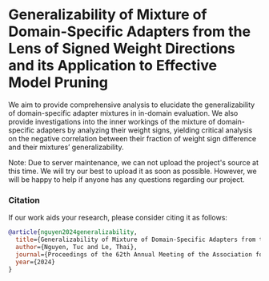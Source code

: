 # Generalizability of Mixture of Domain-Specific Adapters from the Lens of Signed Weight Directions and its Application to Effective Model Pruning

We aim to provide comprehensive analysis to elucidate the generalizability of domain-specific adapter mixtures in in-domain evaluation. 
We also provide investigations into the inner workings of the mixture of domain-specific adapters by analyzing their weight signs, yielding critical analysis on the negative correlation between their fraction of weight sign difference and their mixtures’ generalizability. 

Note: Due to server maintenance, we can not upload the project's source at this time. We will try our best to upload it as soon as possible. However, we will be happy to help if anyone has any questions regarding our project.

### Citation

If our work aids your research, please consider citing it as follows:

```bibtex
@article{nguyen2024generalizability,
  title={Generalizability of Mixture of Domain-Specific Adapters from the Lens of Signed Weight Directions and its Application to Effective Model Pruning},
  author={Nguyen, Tuc and Le, Thai},
  journal={Proceedings of the 62th Annual Meeting of the Association for Computational Linguistics (ACL)},
  year={2024}
}
